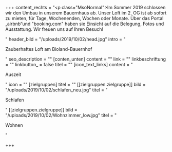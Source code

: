 +++
content_rechts = "<p class=\"MsoNormal\">Im Sommer 2019 schlossen wir den Umbau in unserem Bauernhaus ab. Unser Loft im 2. OG ist ab sofort zu mieten, für Tage, Wochenenden, Wochen oder Monate. Über das Portal „airbnb“und \"booking.com\" haben sie Einsicht auf die Belegung, Fotos und Ausstattung. Wir freuen uns auf Ihren Besuch!</p><p></p>"
header_bild = "/uploads/2019/10/02/head.jpg"
intro = "<p>Zauberhaftes Loft am Bioland-Bauernhof</p>"
seo_description = ""
[conten_unten]
content = ""
link = ""
linkbeschriftung = ""
linkbutton_ = false
titel = ""
[icon_text_links]
content = "<p>Auszeit</p>"
icon = ""
[zielgruppen]
titel = ""
[[zielgruppen.zielgruppe]]
bild = "/uploads/2019/10/02/schlafen_neu.jpg"
titel = "<p>Schlafen</p>"
[[zielgruppen.zielgruppe]]
bild = "/uploads/2019/10/02/Wohnzimmer_low.jpg"
titel = "<p>Wohnen</p>"

+++
